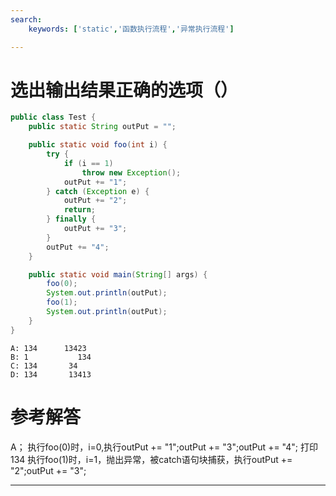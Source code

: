 ```yaml
---
search:
    keywords: ['static','函数执行流程','异常执行流程']

---
```



# 选出输出结果正确的选项（）

```java
public class Test {
    public static String outPut = "";

    public static void foo(int i) {
        try {
            if (i == 1)
                throw new Exception();
            outPut += "1";
        } catch (Exception e) {
            outPut += "2";
            return;
        } finally {
            outPut += "3";
        }
        outPut += "4";
    }

    public static void main(String[] args) {
        foo(0);
        System.out.println(outPut);
        foo(1);
        System.out.println(outPut);
    }
}

```

```
A: 134      13423  
B: 1           134  
C: 134       34  
D: 134       13413
```

# 参考解答

A；
执行foo(0)时，i=0,执行outPut += "1";outPut += "3";outPut += "4";
打印 134 执行foo(1)时，i=1，抛出异常，被catch语句块捕获，执行outPut += "2";outPut += "3";


---



